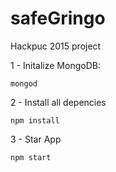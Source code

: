 # safeGringo

Hackpuc 2015 project

1 - Initalize MongoDB:

```shell
mongod
```

2 - Install all depencies

```shell
npm install
```

3 - Star App

```shell
npm start
```